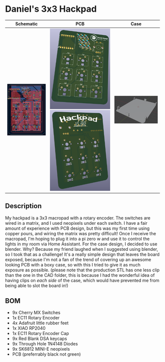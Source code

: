 # Daniel's 3x3 Hackpad


Schematic            |  PCB         |   Case
:-------------------------:|:-------------------------:|:-------------------------:|
![Schematic](assets/schematic.png) | ![Front View](assets/front-view.png) ![Back View](assets/back-view.png) | ![case](assets/case.png)

## Description

My hackpad is a 3x3 macropad with a rotary encoder. The switches are wired in a matrix, and I used neopixels under each switch. I have a fair amount of experience with PCB design, but this was my first time using copper pours, and wiring the matrix was pretty difficult! Once I receive the macropad, I'm hoping to plug it into a pi zero w and use it to control the lights in my room via Home Assistant. For the case design, I decided to use blender. Why? Because my friend laughed when I suggested using blender, so I took that as a challenge! It's a really simple design that leaves the board exposed, because I'm not a fan of the trend of covering up an awesome looking PCB with a boxy case, so with this I tried to give it as much exposure as possible. (please note that the production STL has one less clip than the one in the CAD folder, this is because I had the wonderful idea of having clips on _each side_ of the case, which would have prevented me from being able to slot the board in!)

## BOM

- 9x Cherry MX Switches
- 1x EC11 Rotary Encoder
- 4x Adafruit little rubber feet
- 1x XIAO RP2040
- 1x EC11 Rotary Encoder Cap
- 9x Red Blank DSA keycaps 
- 9x Through Hole 1N4148 Diodes
- 9x SK6812 MINI-E neopixels
- PCB (preferrably black not green)
